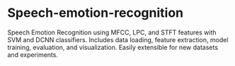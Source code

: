 # Speech-emotion-recognition
Speech Emotion Recognition using MFCC, LPC, and STFT features with SVM and DCNN classifiers. Includes data loading, feature extraction, model training, evaluation, and visualization. Easily extensible for new datasets and experiments.

